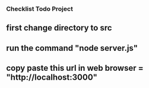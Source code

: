 ### Checklist Todo Project

## first change directory to src

## run the command "node server.js"

## copy paste this url in web browser = "http://localhost:3000"
